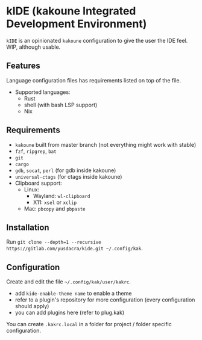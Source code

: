 # kIDE (**k**akoune **I**ntegrated **D**evelopment **E**nvironment)
`kIDE` is an opinionated `kakoune` configuration to give the user the IDE feel.
WIP, although usable.

## Features
Language configuration files has requirements listed on top of the file.
- Supported languages:
    - Rust
    - shell (with bash LSP support)
    - Nix

## Requirements
- `kakoune` built from master branch (not everything might work with stable)
- `fzf`, `ripgrep`, `bat`
- `git`
- `cargo`
- `gdb`, `socat`, `perl` (for gdb inside kakoune)
- `universal-ctags` (for ctags inside kakoune)
- Clipboard support:
    - Linux:
        - Wayland: `wl-clipboard`
        - X11: `xsel` or `xclip`
    - Mac: `pbcopy` and `pbpaste`

## Installation
Run `git clone --depth=1 --recursive https://gitlab.com/yusdacra/kide.git ~/.config/kak`.

## Configuration
Create and edit the file `~/.config/kak/user/kakrc`.
- add `kide-enable-theme name` to enable a theme
- refer to a plugin's repository for more configuration (every configuration should apply)
- you can add plugins here (refer to plug.kak)

You can create `.kakrc.local` in a folder for project / folder specific configuration.
